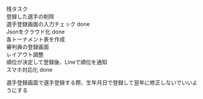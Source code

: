 残タスク<br/>
登録した選手の削除<br/>
選手登録画面の入力チェック done<br/>
Jsonをクラウド化 done<br/>
各トーナメント表を作成<br/>
審判員の登録画面<br/>
レイアウト調整<br/>
順位が決定して登録後、Lineで順位を通知<br/>
スマホ対応化 done<br/>


選手登録画面で選手登録する際、生年月日で登録して翌年に修正しないでいいようにする
